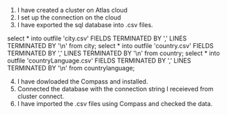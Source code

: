 1. I have created a cluster on Atlas cloud
2. I set up the connection on the cloud
3. I have exported the sql database into .csv files.

select * into outfile 'city.csv' FIELDS TERMINATED BY ',' LINES TERMINATED BY '\n' from city;
select * into outfile 'country.csv' FIELDS TERMINATED BY ',' LINES TERMINATED BY '\n' from country;
select * into outfile 'countryLanguage.csv' FIELDS TERMINATED BY ',' LINES TERMINATED BY '\n' from countrylanguage;

4. I have dowloaded the Compass and installed.
5. Connected the database with the connection string I receieved from cluster connect.
6. I have imported the .csv files using Compass and checked the data.